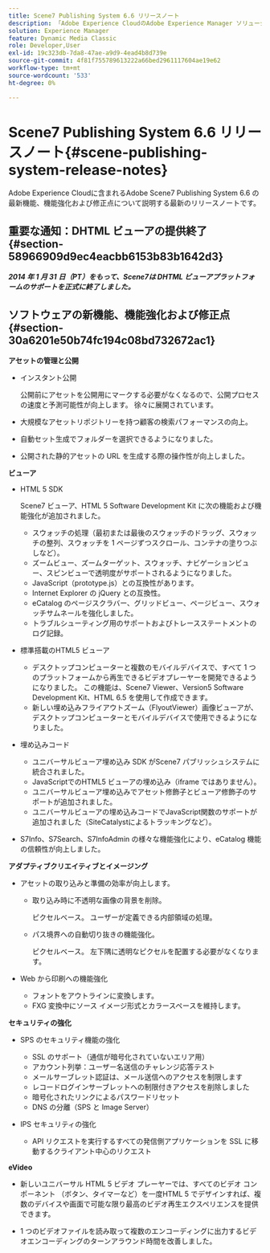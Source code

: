```yaml
---
title: Scene7 Publishing System 6.6 リリースノート
description: 「Adobe Experience CloudのAdobe Experience Manager ソリューションの一部であるAdobe Scene7 Publishing System 6.6 の最新機能、機能強化および修正点について説明する最新のリリースノートです」
solution: Experience Manager
feature: Dynamic Media Classic
role: Developer,User
exl-id: 19c323db-7da8-47ae-a9d9-4ead4b8d739e
source-git-commit: 4f81f755789613222a66bed2961117604ae19e62
workflow-type: tm+mt
source-wordcount: '533'
ht-degree: 0%

---
```


# Scene7 Publishing System 6.6 リリースノート{#scene-publishing-system-release-notes}

Adobe Experience Cloudに含まれるAdobe Scene7 Publishing System 6.6 の最新機能、機能強化および修正点について説明する最新のリリースノートです。

## 重要な通知：DHTML ビューアの提供終了 {#section-58966909d9ec4eacbb6153b83b1642d3}

***2014 年 1 月 31 日（PT）をもって、Scene7は DHTML ビューアプラットフォームのサポートを正式に終了しました。***

## ソフトウェアの新機能、機能強化および修正点 {#section-30a6201e50b74fc194c08bd732672ac1}

**アセットの管理と公開**

* インスタント公開

  公開前にアセットを公開用にマークする必要がなくなるので、公開プロセスの速度と予測可能性が向上します。 徐々に展開されています。

* 大規模なアセットリポジトリーを持つ顧客の検索パフォーマンスの向上。
* 自動セット生成でフォルダーを選択できるようになりました。
* 公開された静的アセットの URL を生成する際の操作性が向上しました。

**ビューア**

* HTML 5 SDK

  Scene7 ビューア、HTML 5 Software Development Kit に次の機能および機能強化が追加されました。

   * スウォッチの処理（最初または最後のスウォッチのドラッグ、スウォッチの整列、スウォッチを 1 ページずつスクロール、コンテナの塗りつぶしなど）。
   * ズームビュー、ズームターゲット、スウォッチ、ナビゲーションビュー、スピンビューで透明度がサポートされるようになりました。
   * JavaScript（prototype.js）との互換性があります。
   * Internet Explorer の jQuery との互換性。
   * eCatalog のページスクラバー、グリッドビュー、ページビュー、スウォッチサムネールを強化しました。
   * トラブルシューティング用のサポートおよびトレースステートメントのログ記録。

* 標準搭載のHTML5 ビューア

   * デスクトップコンピューターと複数のモバイルデバイスで、すべて 1 つのプラットフォームから再生できるビデオプレーヤーを開発できるようになりました。 この機能は、Scene7 Viewer、Version5 Software Development Kit、HTML 6.5 を使用して作成できます。
   * 新しい埋め込みフライアウトズーム（FlyoutViewer）画像ビューアが、デスクトップコンピューターとモバイルデバイスで使用できるようになりました。

* 埋め込みコード

   * ユニバーサルビューア埋め込み SDK がScene7 パブリッシュシステムに統合されました。
   * JavaScriptでのHTML5 ビューアの埋め込み（iframe ではありません）。
   * ユニバーサルビューア埋め込みでアセット修飾子とビューア修飾子のサポートが追加されました。
   * ユニバーサルビューアの埋め込みコードでJavaScript関数のサポートが追加されました（SiteCatalystによるトラッキングなど）。

* S7Info、S7Search、S7InfoAdmin の様々な機能強化により、eCatalog 機能の信頼性が向上しました。

**アダプティブクリエイティブとイメージング**

* アセットの取り込みと準備の効率が向上します。

   * 取り込み時に不透明な画像の背景を削除。

     ピクセルベース。 ユーザーが定義できる内部領域の処理。
   * パス境界への自動切り抜きの機能強化。

     ピクセルベース。 左下隅に透明なピクセルを配置する必要がなくなります。

* Web から印刷への機能強化

   * フォントをアウトラインに変換します。
   * FXG 変換中にソース イメージ形式とカラースペースを維持します。

**セキュリティの強化**

* SPS のセキュリティ機能の強化

   * SSL のサポート（通信が暗号化されていないエリア用）
   * アカウント列挙：ユーザー名送信のチャレンジ応答テスト
   * メールサーブレット認証は、メール送信へのアクセスを制限します
   * レコードログインサーブレットへの制限付きアクセスを削除しました
   * 暗号化されたリンクによるパスワードリセット
   * DNS の分離（SPS と Image Server）

* IPS セキュリティの強化

   * API リクエストを実行するすべての発信側アプリケーションを SSL に移動するクライアント中心のリクエスト

**eVideo**

* 新しいユニバーサル HTML 5 ビデオ プレーヤーでは、すべてのビデオ コンポーネント （ボタン、タイマーなど）を一度HTML 5 でデザインすれば、複数のデバイスや画面で可能な限り最高のビデオ再生エクスペリエンスを提供できます。

* 1 つのビデオファイルを読み取って複数のエンコーディングに出力するビデオエンコーディングのターンアラウンド時間を改善しました。
